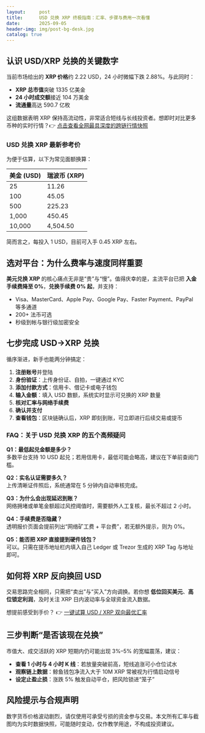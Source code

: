 ```yaml
---
layout:     post
title:      USD 兑换 XRP 终极指南：汇率、步骤与费用一次看懂
date:       2025-09-05
header-img: img/post-bg-desk.jpg
catalog: true
---
```


## 认识 USD/XRP 兑换的关键数字  
当前市场给出的 **XRP 价格**约 2.22 USD，24 小时微幅下跌 2.88%。与此同时：

- **XRP 总市值**突破 1335 亿美金  
- **24 小时成交额**接近 104 万美金  
- **流通量**高达 590.7 亿枚  

这组数据表明 XRP 保持高流动性，非常适合短线与长线投资者。想即时对比更多币种的实时行情？👉 [点击查看全网最具深度的跨链行情快照](https://okxdog.com/)

### USD 兑换 XRP 最新参考价  
为便于估算，以下为常见面额换算：

| 美金 (USD) | 瑞波币 (XRP) |
|------------|--------------|
| 25         | 11.26        |
| 100        | 45.05        |
| 500        | 225.23       |
| 1,000      | 450.45       |
| 10,000     | 4,504.50     |

简而言之，每投入 1 USD，目前可入手 0.45 XRP 左右。

## 选对平台：为什么费率与速度同样重要  
**美元兑换 XRP** 的核心痛点无非是“贵”与“慢”。值得庆幸的是，主流平台已把 **入金手续费降至 0%**，**兑换手续费 0% 起**，并支持：

- Visa、MasterCard、Apple Pay、Google Pay、Faster Payment、PayPal 等多通道  
- 200+ 法币可选  
- 秒级到帐与银行级加密安全  

## 七步完成 USD→XRP 兑换  
循序渐进，新手也能两分钟搞定：

1. **注册账号**并登陆  
2. **身份验证**：上传身份证、自拍，一键通过 KYC  
3. **添加付款方式**：信用卡、借记卡或电子钱包  
4. **输入金额**：填入 USD 数额，系统实时显示可兑换的 XRP 数量  
5. **核对汇率与网络手续费**  
6. **确认并支付**  
7. **查看钱包**：区块链确认后，XRP 即刻到账，可立即进行后续交易或提币

### FAQ：关于 USD 兑换 XRP 的五个高频疑问

**Q1：最低起兑金额是多少？**  
多数平台支持 10 USD 起兑；若用信用卡，最低可能会略高，建议在下单前查阅门槛。

**Q2：实名认证需要多久？**  
上传清晰证件照后，系统通常在 5 分钟内自动审核完成。

**Q3：为什么会出现延迟到账？**  
网络拥堵或单笔金额超过风控阈值时，需要额外人工复核，最长不超过 2 小时。

**Q4：手续费是否隐藏？**  
透明报价页面会提前列出“网络矿工费 + 平台费”，若无额外提示，则为 0%。

**Q5：能否把 XRP 直接提到硬件钱包？**  
可以。只需在提币地址栏内填入自己 Ledger 或 Trezor 生成的 XRP Tag 与地址即可。

## 如何将 XRP 反向换回 USD  
交易思路完全相同，只需把“卖出”与“买入”方向调换。若你想 **低位回买美元**、**高位锁定利润**，及时关注 XRP 日内波动率与全球资金流入数据。

想提前感受到手价？ 👉 [一键试算 USD / XRP 双向最优汇率](https://okxdog.com/)

## 三步判断“是否该现在兑换”  
市值大、成交活跃的 XRP 短期内仍可能出现 3%–5% 的宽幅震荡，建议：

- **查看 1 小时与 4 小时 K 线**：若放量突破前高，短线追涨可小仓位试水  
- **观察链上数据**：鲸鱼钱包净流入大于 10M XRP 常被视为行情启动信号  
- **设定止盈止损**：涨跌 5% 触发自动平仓，把风险锁进“笼子”

## 风险提示与合规声明  
数字货币价格波动剧烈，请仅使用可承受亏损的资金参与交易。本文所有汇率与截图均为实时数据快照，可能随时变动，仅作教学用途，不构成投资建议。